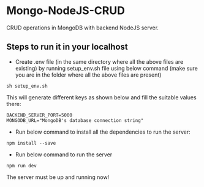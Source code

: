 # Mongo-NodeJS-CRUD
CRUD operations in MongoDB with backend NodeJS server.

## Steps to run it in your localhost

* Create .env file (in the same directory where all the above files are existing) by running setup_env.sh file using below command (make sure you are in the folder where all the above files are present)
```
sh setup_env.sh
```

This will generate different keys as shown below and fill the suitable values there:
```
BACKEND_SERVER_PORT=5000
MONGODB_URL="MongoDB's database connection string"
```

* Run below command to install all the dependencies to run the server:
```
npm install --save
```

* Run below command to run the server
```
npm run dev
```

The server must be up and running now!

